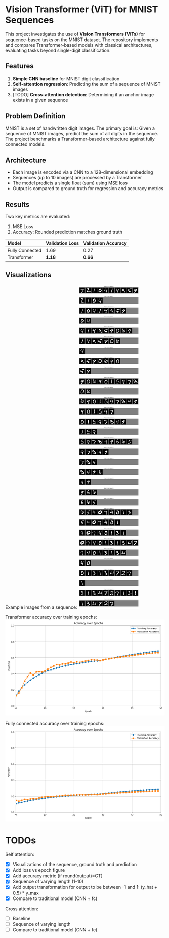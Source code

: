 # Vision Transformer (ViT) for MNIST Sequences
This project investigates the use of **Vision Transformers (ViTs)** for sequence-based tasks on the MNIST dataset. 
The repository implements and compares Transformer-based models with classical architectures, evaluating tasks beyond single-digit classification.

## Features
1. **Simple CNN baseline** for MNIST digit classification
2. **Self-attention regression**: Predicting the sum of a sequence of MNIST images
3. [TODO] **Cross-attention detection**: Determining if an anchor image exists in a given sequence


## Problem Definition
MNIST is a set of handwritten digit images. The primary goal is:
Given a sequence of MNIST images, predict the sum of all digits in the sequence.
The project benchmarks a Transformer-based architecture against fully connected models.

## Architecture
- Each image is encoded via a CNN to a 128-dimensional embedding
- Sequences (up to 10 images) are processed by a Transformer
- The model predicts a single float (sum) using MSE loss
- Output is compared to ground truth for regression and accuracy metrics

## Results
Two key metrics are evaluated:
1. MSE Loss
2. Accuracy: Rounded prediction matches ground truth

| Model | Validation Loss | Validation Accuracy |
| :-- | :-- | :-- |
| Fully Connected | 1.69 | 0.27 |
| Transformer | **1.18** | **0.66** |

## Visualizations

Example images from a sequence:
![Example images from a sequence](https://github.com/kobybibas/vit_for_mnist/blob/main/figures/transformer__predictions_0.png?raw=true)

Transformer accuracy over training epochs:
![Transformer accuracy](https://github.com/kobybibas/vit_for_mnist/blob/main/figures/transformer__accuracy_over_epochs.png?raw=true)

Fully connected accuracy over training epochs:
![Fully connected accuracy](https://github.com/kobybibas/vit_for_mnist/blob/main/figures/fully_connected__accuracy_over_epochs.png?raw=true)


# TODOs
Self attention:
- [x] Visualizations of the sequence, ground truth and prediction
- [x] Add loss vs epoch figure
- [x] Add accuracy metric (if round(output)=GT)
- [x] Sequence of varying length (1-10)
- [x] Add output transformation for output to be between -1 and 1: (y_hat + 0.5) * y_max
- [x] Compare to traditional model (CNN + fc)

Cross attention:
- [ ] Baseline
- [ ] Sequence of varying length 
- [ ] Compare to traditional model (CNN + fc)